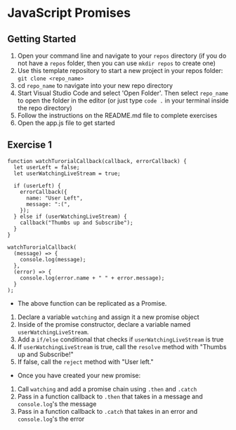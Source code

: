 # JavaScript Promises

## Getting Started

1. Open your command line and navigate to your `repos` directory (if you do not have a `repos` folder, then you can use `mkdir repos` to create one)
2. Use this template repository to start a new project in your repos folder: `git clone <repo_name>`
3. cd `repo_name` to navigate into your new repo directory
4. Start Visual Studio Code and select 'Open Folder'. Then select `repo_name` to open the folder in the editor (or just type `code .` in your terminal inside the repo directory)
5. Follow the instructions on the README.md file to complete exercises
6. Open the app.js file to get started

## Exercise 1

```
function watchTurorialCallback(callback, errorCallback) {
  let userLeft = false;
  let userWatchingLiveStream = true;

  if (userLeft) {
    errorCallback({
      name: "User Left",
      message: ":(",
    });
  } else if (userWatchingLiveStream) {
    callback("Thumbs up and Subscribe");
  }
}

watchTurorialCallback(
  (message) => {
    console.log(message);
  },
  (error) => {
    console.log(error.name + " " + error.message);
  }
);
```

- The above function can be replicated as a Promise.

1. Declare a variable `watching` and assign it a new promise object
2. Inside of the promise constructor, declare a variable named `userWatchingLiveStream`.
3. Add a `if/else` conditional that checks if `userWatchingLiveStream` is true
4. If `userWatchingLiveStream` is true, call the `resolve` method with "Thumbs up and Subscribe!"
5. If false, call the `reject` method with "User left."

- Once you have created your new promise:

1. Call `watching` and add a promise chain using `.then` and `.catch`
2. Pass in a function callback to `.then` that takes in a message and `console.log`'s the message
3. Pass in a function callback to `.catch` that takes in an error and `console.log`'s the error
